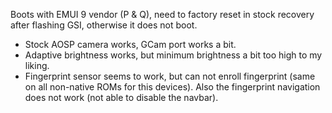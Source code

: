 Boots with EMUI 9 vendor (P & Q), need to factory reset in stock recovery after flashing GSI, otherwise it does not boot.

* Stock AOSP camera works, GCam port works a bit.
* Adaptive brightness works, but minimum brightness a bit too high to my liking.
* Fingerprint sensor seems to work, but can not enroll fingerprint (same on all non-native ROMs for this devices). Also the fingerprint navigation does not work (not able to disable the navbar).